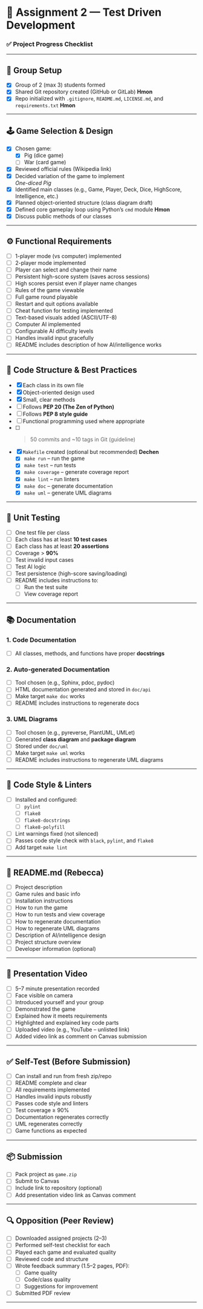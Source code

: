 # 🧾 Assignment 2 — Test Driven Development

### ✅ Project Progress Checklist

---

## 👥 Group Setup

- [x] Group of 2 (max 3) students formed
- [x] Shared Git repository created (GitHub or GitLab) **Hmon**
- [x] Repo initialized with `.gitignore`, `README.md`, `LICENSE.md`, and `requirements.txt` **Hmon**

---

## 🕹️ Game Selection & Design

- [x] Chosen game:
  - [x] Pig (dice game)
  - [ ] War (card game)
- [x] Reviewed official rules (Wikipedia link)
- [x] Decided variation of the game to implement  
       _One-diced Pig_
- [x] Identified main classes (e.g., Game, Player, Deck, Dice, HighScore, Intelligence, etc.)
- [x] Planned object-oriented structure (class diagram draft)
- [x] Defined core gameplay loop using Python’s `cmd` module **Hmon**
- [x] Discuss public methods of our classes

---

## ⚙️ Functional Requirements

- [ ] 1-player mode (vs computer) implemented
- [ ] 2-player mode implemented
- [ ] Player can select and change their name
- [ ] Persistent high-score system (saves across sessions)
- [ ] High scores persist even if player name changes
- [ ] Rules of the game viewable
- [ ] Full game round playable
- [ ] Restart and quit options available
- [ ] Cheat function for testing implemented
- [ ] Text-based visuals added (ASCII/UTF-8)
- [ ] Computer AI implemented
- [ ] Configurable AI difficulty levels
- [ ] Handles invalid input gracefully
- [ ] README includes description of how AI/intelligence works

---

## 🧱 Code Structure & Best Practices

- [x] Each class in its own file
- [x] Object-oriented design used
- [x] Small, clear methods
- [ ] Follows **PEP 20 (The Zen of Python)**
- [ ] Follows **PEP 8 style guide**
- [ ] Functional programming used where appropriate
- [ ] > 50 commits and ~10 tags in Git (guideline)
- [x] `Makefile` created (optional but recommended) **Dechen**
  - [x] `make run` – run the game
  - [x] `make test` – run tests
  - [x] `make coverage` – generate coverage report
  - [x] `make lint` – run linters
  - [x] `make doc` – generate documentation
  - [x] `make uml` – generate UML diagrams

---

## 🧪 Unit Testing

- [ ] One test file per class
- [ ] Each class has at least **10 test cases**
- [ ] Each class has at least **20 assertions**
- [ ] Coverage > **90%**
- [ ] Test invalid input cases
- [ ] Test AI logic
- [ ] Test persistence (high-score saving/loading)
- [ ] README includes instructions to:
  - [ ] Run the test suite
  - [ ] View coverage report

---

## 📚 Documentation

### 1. Code Documentation

- [ ] All classes, methods, and functions have proper **docstrings**

### 2. Auto-generated Documentation

- [ ] Tool chosen (e.g., Sphinx, pdoc, pydoc)
- [ ] HTML documentation generated and stored in `doc/api`
- [ ] Make target `make doc` works
- [ ] README includes instructions to regenerate docs

### 3. UML Diagrams

- [ ] Tool chosen (e.g., pyreverse, PlantUML, UMLet)
- [ ] Generated **class diagram** and **package diagram**
- [ ] Stored under `doc/uml`
- [ ] Make target `make uml` works
- [ ] README includes instructions to regenerate UML diagrams

---

## 🧹 Code Style & Linters

- [ ] Installed and configured:
  - [ ] `pylint`
  - [ ] `flake8`
  - [ ] `flake8-docstrings`
  - [ ] `flake8-polyfill`
- [ ] Lint warnings fixed (not silenced)
- [ ] Passes code style check with `black`, `pylint`, and `flake8`
- [ ] Add target `make lint`

---

## 📝 README.md (Rebecca)

- [ ] Project description
- [ ] Game rules and basic info
- [ ] Installation instructions
- [ ] How to run the game
- [ ] How to run tests and view coverage
- [ ] How to regenerate documentation
- [ ] How to regenerate UML diagrams
- [ ] Description of AI/intelligence design
- [ ] Project structure overview
- [ ] Developer information (optional)

---

## 🎥 Presentation Video

- [ ] 5–7 minute presentation recorded
- [ ] Face visible on camera
- [ ] Introduced yourself and your group
- [ ] Demonstrated the game
- [ ] Explained how it meets requirements
- [ ] Highlighted and explained key code parts
- [ ] Uploaded video (e.g., YouTube – unlisted link)
- [ ] Added video link as comment on Canvas submission

---

## ✅ Self-Test (Before Submission)

- [ ] Can install and run from fresh zip/repo
- [ ] README complete and clear
- [ ] All requirements implemented
- [ ] Handles invalid inputs robustly
- [ ] Passes code style and linters
- [ ] Test coverage ≥ 90%
- [ ] Documentation regenerates correctly
- [ ] UML regenerates correctly
- [ ] Game functions as expected

---

## 📦 Submission

- [ ] Pack project as `game.zip`
- [ ] Submit to Canvas
- [ ] Include link to repository (optional)
- [ ] Add presentation video link as Canvas comment

---

## 🔍 Opposition (Peer Review)

- [ ] Downloaded assigned projects (2–3)
- [ ] Performed self-test checklist for each
- [ ] Played each game and evaluated quality
- [ ] Reviewed code and structure
- [ ] Wrote feedback summary (1.5–2 pages, PDF):
  - [ ] Game quality
  - [ ] Code/class quality
  - [ ] Suggestions for improvement
- [ ] Submitted PDF review

---
